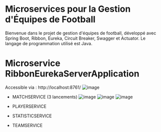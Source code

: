 # Microservices pour la Gestion d'Équipes de Football
Bienvenue dans le projet de gestion d'équipes de football, développé avec Spring Boot, Ribbon, Eureka, Circuit Breaker, Swagger et Actuator. Le langage de programmation utilisé est Java.

# Microservice RibbonEurekaServerApplication
  Accessible via : http://localhost:8761/
![image](https://github.com/mohamedelbarrak/Microservices/assets/66890099/5213e09f-31c7-422a-817f-5d7bffddb4b2)
- MATCHSERVICE (3 lancements)
  ![image](https://github.com/mohamedelbarrak/Microservices/assets/66890099/3aa13b9d-ce0a-4da5-8ff3-491874ab2733)
  ![image](https://github.com/mohamedelbarrak/Microservices/assets/66890099/cf00e98a-a9c8-4397-8df6-2b589ac2fc1e)
  ![image](https://github.com/mohamedelbarrak/Microservices/assets/66890099/a3ea751f-c92f-4fb8-8cb2-c94ac466fdd9)

- PLAYERSERVICE

- STATISTICSERVICE

- TEAMSERVICE

